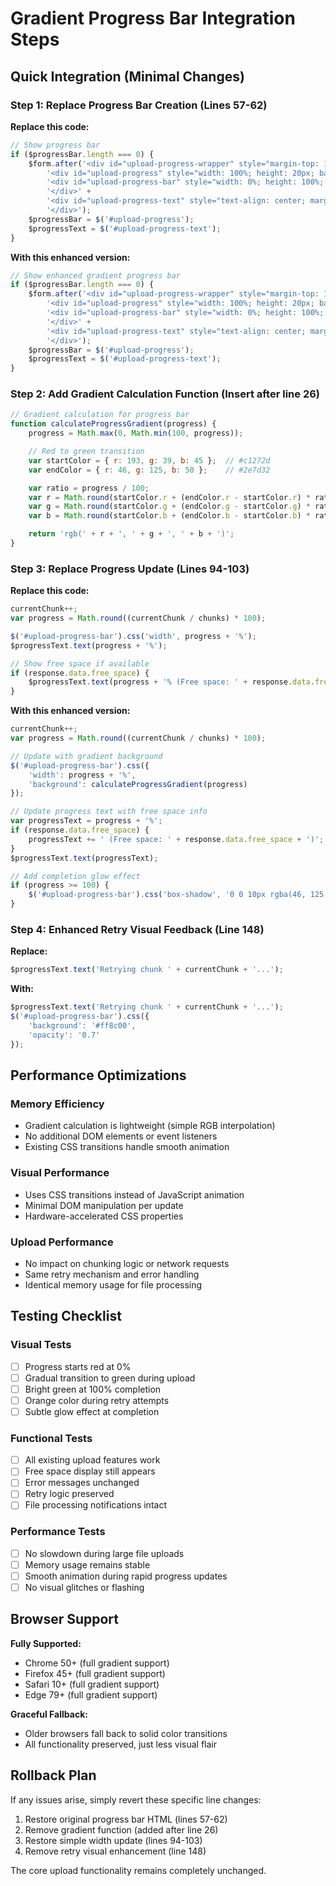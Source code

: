 # Gradient Progress Bar Integration Steps

## Quick Integration (Minimal Changes)

### Step 1: Replace Progress Bar Creation (Lines 57-62)

**Replace this code:**
```javascript
// Show progress bar
if ($progressBar.length === 0) {
    $form.after('<div id="upload-progress-wrapper" style="margin-top: 10px; display: none;">' +
        '<div id="upload-progress" style="width: 100%; height: 20px; background: #f0f0f0; border: 1px solid #ccc; border-radius: 3px; overflow: hidden;">' +
        '<div id="upload-progress-bar" style="width: 0%; height: 100%; background: #c1272d; transition: width 0.3s;"></div>' +
        '</div>' +
        '<div id="upload-progress-text" style="text-align: center; margin-top: 5px;">0%</div>' +
        '</div>');
    $progressBar = $('#upload-progress');
    $progressText = $('#upload-progress-text');
}
```

**With this enhanced version:**
```javascript
// Show enhanced gradient progress bar
if ($progressBar.length === 0) {
    $form.after('<div id="upload-progress-wrapper" style="margin-top: 10px; display: none;">' +
        '<div id="upload-progress" style="width: 100%; height: 20px; background: #f0f0f0; border: 1px solid #ccc; border-radius: 3px; overflow: hidden; position: relative;">' +
        '<div id="upload-progress-bar" style="width: 0%; height: 100%; background: #c1272d; transition: width 0.3s ease, background 0.3s ease; position: absolute; top: 0; left: 0; border-radius: 2px;"></div>' +
        '</div>' +
        '<div id="upload-progress-text" style="text-align: center; margin-top: 5px; font-weight: 500;">0%</div>' +
        '</div>');
    $progressBar = $('#upload-progress');
    $progressText = $('#upload-progress-text');
}
```

### Step 2: Add Gradient Calculation Function (Insert after line 26)

```javascript
// Gradient calculation for progress bar
function calculateProgressGradient(progress) {
    progress = Math.max(0, Math.min(100, progress));

    // Red to green transition
    var startColor = { r: 193, g: 39, b: 45 };  // #c1272d
    var endColor = { r: 46, g: 125, b: 50 };    // #2e7d32

    var ratio = progress / 100;
    var r = Math.round(startColor.r + (endColor.r - startColor.r) * ratio);
    var g = Math.round(startColor.g + (endColor.g - startColor.g) * ratio);
    var b = Math.round(startColor.b + (endColor.b - startColor.b) * ratio);

    return 'rgb(' + r + ', ' + g + ', ' + b + ')';
}
```

### Step 3: Replace Progress Update (Lines 94-103)

**Replace this code:**
```javascript
currentChunk++;
var progress = Math.round((currentChunk / chunks) * 100);

$('#upload-progress-bar').css('width', progress + '%');
$progressText.text(progress + '%');

// Show free space if available
if (response.data.free_space) {
    $progressText.text(progress + '% (Free space: ' + response.data.free_space + ')');
}
```

**With this enhanced version:**
```javascript
currentChunk++;
var progress = Math.round((currentChunk / chunks) * 100);

// Update with gradient background
$('#upload-progress-bar').css({
    'width': progress + '%',
    'background': calculateProgressGradient(progress)
});

// Update progress text with free space info
var progressText = progress + '%';
if (response.data.free_space) {
    progressText += ' (Free space: ' + response.data.free_space + ')';
}
$progressText.text(progressText);

// Add completion glow effect
if (progress >= 100) {
    $('#upload-progress-bar').css('box-shadow', '0 0 10px rgba(46, 125, 50, 0.3)');
}
```

### Step 4: Enhanced Retry Visual Feedback (Line 148)

**Replace:**
```javascript
$progressText.text('Retrying chunk ' + currentChunk + '...');
```

**With:**
```javascript
$progressText.text('Retrying chunk ' + currentChunk + '...');
$('#upload-progress-bar').css({
    'background': '#ff8c00',
    'opacity': '0.7'
});
```

## Performance Optimizations

### Memory Efficiency
- Gradient calculation is lightweight (simple RGB interpolation)
- No additional DOM elements or event listeners
- Existing CSS transitions handle smooth animation

### Visual Performance
- Uses CSS transitions instead of JavaScript animation
- Minimal DOM manipulation per update
- Hardware-accelerated CSS properties

### Upload Performance
- No impact on chunking logic or network requests
- Same retry mechanism and error handling
- Identical memory usage for file processing

## Testing Checklist

### Visual Tests
- [ ] Progress starts red at 0%
- [ ] Gradual transition to green during upload
- [ ] Bright green at 100% completion
- [ ] Orange color during retry attempts
- [ ] Subtle glow effect at completion

### Functional Tests
- [ ] All existing upload features work
- [ ] Free space display still appears
- [ ] Error messages unchanged
- [ ] Retry logic preserved
- [ ] File processing notifications intact

### Performance Tests
- [ ] No slowdown during large file uploads
- [ ] Memory usage remains stable
- [ ] Smooth animation during rapid progress updates
- [ ] No visual glitches or flashing

## Browser Support

**Fully Supported:**
- Chrome 50+ (full gradient support)
- Firefox 45+ (full gradient support)
- Safari 10+ (full gradient support)
- Edge 79+ (full gradient support)

**Graceful Fallback:**
- Older browsers fall back to solid color transitions
- All functionality preserved, just less visual flair

## Rollback Plan

If any issues arise, simply revert these specific line changes:
1. Restore original progress bar HTML (lines 57-62)
2. Remove gradient function (added after line 26)
3. Restore simple width update (lines 94-103)
4. Remove retry visual enhancement (line 148)

The core upload functionality remains completely unchanged.